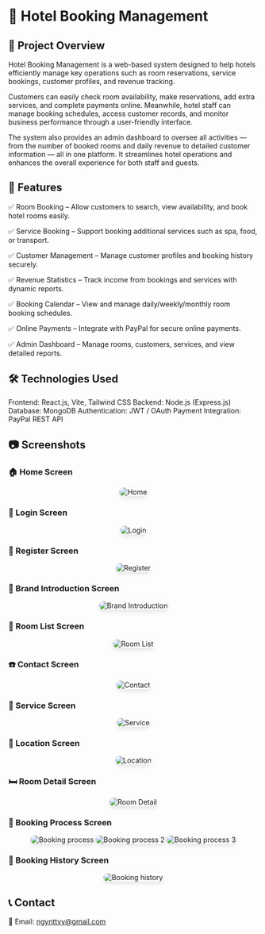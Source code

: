 # 🏨 Hotel Booking Management

## 📌 Project Overview
Hotel Booking Management is a web-based system designed to help hotels efficiently manage key operations such as room reservations, service bookings, customer profiles, and revenue tracking.

Customers can easily check room availability, make reservations, add extra services, and complete payments online. Meanwhile, hotel staff can manage booking schedules, access customer records, and monitor business performance through a user-friendly interface.

The system also provides an admin dashboard to oversee all activities — from the number of booked rooms and daily revenue to detailed customer information — all in one platform. It streamlines hotel operations and enhances the overall experience for both staff and guests.

## 🚀 Features

✅ Room Booking – Allow customers to search, view availability, and book hotel rooms easily.

✅ Service Booking – Support booking additional services such as spa, food, or transport.

✅ Customer Management – Manage customer profiles and booking history securely.

✅ Revenue Statistics – Track income from bookings and services with dynamic reports.

✅ Booking Calendar – View and manage daily/weekly/monthly room booking schedules.

✅ Online Payments – Integrate with PayPal for secure online payments.

✅ Admin Dashboard – Manage rooms, customers, services, and view detailed reports.

## 🛠️ Technologies Used

Frontend: React.js, Vite, Tailwind CSS
Backend: Node.js (Express.js)
Database: MongoDB
Authentication: JWT / OAuth
Payment Integration: PayPal REST API
## 📷 Screenshots

### 🏠 Home Screen
<p align="center">
  <img src="https://github.com/user-attachments/assets/a5817679-380a-451c-b9bb-818b0cced8d6" alt="Home" style="max-width: 80%; border-radius: 12px; box-shadow: 0 4px 8px rgba(0,0,0,0.1);" />
</p>

### 🔐 Login Screen
<p align="center">
  <img src="https://github.com/user-attachments/assets/874aec52-56bf-4835-86ec-4c1269a3006e" alt="Login" style="max-width: 80%; border-radius: 12px; box-shadow: 0 4px 8px rgba(0,0,0,0.1);" />
</p>

### 📝 Register Screen
<p align="center">
  <img src="https://github.com/user-attachments/assets/1fd5f2de-fa03-4940-a480-07bf1885a8db" alt="Register" style="max-width: 80%; border-radius: 12px; box-shadow: 0 4px 8px rgba(0,0,0,0.1);" />
</p>

### 🎥 Brand Introduction Screen
<p align="center">
  <img src="https://github.com/user-attachments/assets/80d75fe4-4fa1-4065-ad20-3366313a6af7" alt="Brand Introduction" style="max-width: 80%; border-radius: 12px; box-shadow: 0 4px 8px rgba(0,0,0,0.1);" />
</p>

### 🏨 Room List Screen
<p align="center">
  <img src="https://github.com/user-attachments/assets/64f7e0b8-89bb-42d8-8521-e9b50e7b625a" alt="Room List" style="max-width: 80%; border-radius: 12px; box-shadow: 0 4px 8px rgba(0,0,0,0.1);" />
</p>

### ☎️ Contact Screen
<p align="center">
  <img src="https://github.com/user-attachments/assets/c15ee663-0de3-4ab6-94fa-c270f778bbb2" alt="Contact" style="max-width: 80%; border-radius: 12px; box-shadow: 0 4px 8px rgba(0,0,0,0.1);" />
</p>

### 🧰 Service Screen
<p align="center">
  <img src="https://github.com/user-attachments/assets/98cbde66-ac69-46ac-ac81-cdcca1988127" alt="Service" style="max-width: 80%; border-radius: 12px; box-shadow: 0 4px 8px rgba(0,0,0,0.1);" />
</p>

### 📍 Location Screen
<p align="center">
  <img src="https://github.com/user-attachments/assets/d0df4b4a-8ddc-435d-9755-62c83526921a" alt="Location" style="max-width: 80%; border-radius: 12px; box-shadow: 0 4px 8px rgba(0,0,0,0.1);" />
</p>

### 🛏️ Room Detail Screen
<p align="center">
  <img src="https://github.com/user-attachments/assets/7c2407ae-17ca-4973-b176-4ec3a11dd4a7" alt="Room Detail" style="max-width: 80%; border-radius: 12px; box-shadow: 0 4px 8px rgba(0,0,0,0.1);" />
</p>


### 📆 Booking Process Screen
<p align="center">
  <img src="https://github.com/user-attachments/assets/c5a8e692-e62a-446e-946b-bd724e69977c" alt="Booking process" style="max-width: 80%; border-radius: 12px; box-shadow: 0 4px 8px rgba(0,0,0,0.1);" />
  <img src="https://github.com/user-attachments/assets/52176c83-826a-4268-a2cc-71bdfeb8b36d" alt="Booking process 2" style="max-width: 80%; border-radius: 12px; box-shadow: 0 4px 8px rgba(0,0,0,0.1);" />
  <img src="https://github.com/user-attachments/assets/63ccf6de-afe6-4cd4-aa1f-a624b7ade648" alt="Booking process 3" style="max-width: 80%; border-radius: 12px; box-shadow: 0 4px 8px rgba(0,0,0,0.1);"/>
</p>

### 🧾 Booking History Screen
<p align="center">
  <img src="https://github.com/user-attachments/assets/4b334f04-7d9f-470e-bee9-e98f1de44dd9" alt="Booking history" style="max-width: 80%; border-radius: 12px; box-shadow: 0 4px 8px rgba(0,0,0,0.1);"/>
</p>

## 📞 Contact
📧 Email: ngynttvy@gmail.com
